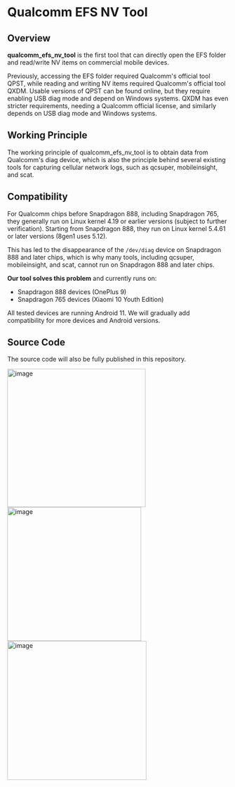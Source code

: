 # Qualcomm EFS NV Tool

## Overview
**qualcomm_efs_nv_tool** is the first tool that can directly open the EFS folder and read/write NV items on commercial mobile devices. 

Previously, accessing the EFS folder required Qualcomm's official tool QPST, while reading and writing NV items required Qualcomm's official tool QXDM. Usable versions of QPST can be found online, but they require enabling USB diag mode and depend on Windows systems. QXDM has even stricter requirements, needing a Qualcomm official license, and similarly depends on USB diag mode and Windows systems.

## Working Principle
The working principle of qualcomm_efs_nv_tool is to obtain data from Qualcomm's diag device, which is also the principle behind several existing tools for capturing cellular network logs, such as qcsuper, mobileinsight, and scat.

## Compatibility
For Qualcomm chips before Snapdragon 888, including Snapdragon 765, they generally run on Linux kernel 4.19 or earlier versions (subject to further verification). Starting from Snapdragon 888, they run on Linux kernel 5.4.61 or later versions (8gen1 uses 5.12). 

This has led to the disappearance of the `/dev/diag` device on Snapdragon 888 and later chips, which is why many tools, including qcsuper, mobileinsight, and scat, cannot run on Snapdragon 888 and later chips. 

**Our tool solves this problem** and currently runs on:
- Snapdragon 888 devices (OnePlus 9)
- Snapdragon 765 devices (Xiaomi 10 Youth Edition)

All tested devices are running Android 11. We will gradually add compatibility for more devices and Android versions.

## Source Code
The source code will also be fully published in this repository.

<img width="315" alt="image" src="https://github.com/user-attachments/assets/6af01797-8569-49fc-af13-78ac74e10fd9" />
<img width="305" alt="image" src="https://github.com/user-attachments/assets/254f96cb-31db-43c5-a57c-ee6a73f0e4f7" />
<img width="317" alt="image" src="https://github.com/user-attachments/assets/28af78c2-c73e-40f1-bd18-f74f90a15336" />


